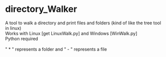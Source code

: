 # directory_Walker
A tool to walk a directory and print files and folders (kind of like the tree tool in linux) <br>
Works with Linux [get LinuxWalk.py] and Windows [WinWalk.py] <br>
Python required <br><br>
" * " represents a folder and " - " represents a file
